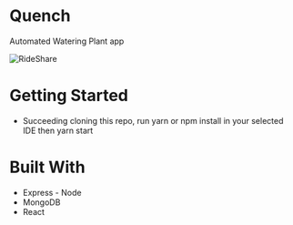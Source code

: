 # Quench
Automated Watering Plant app 

![RideShare](/public/images/UI.png)

# Getting Started 
- Succeeding cloning this repo, run yarn or npm install in your selected IDE then yarn start

# Built With
- Express - Node
- MongoDB
- React
